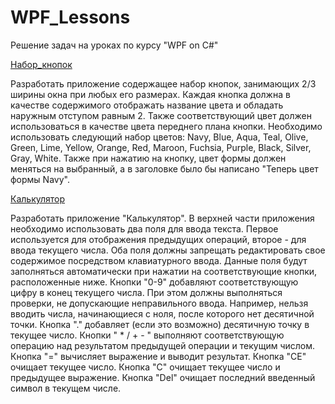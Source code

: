 # WPF_Lessons
 Решение задач на уроках по курсу "WPF on C#"

 [Набор_кнопок](https://github.com/nomadpyn/WPF_Lessons/tree/master/l1_button_set)

  Разработать приложение содержащее набор кнопок, занимающих 2/3 ширины окна при любых его размерах. Каждая кнопка должна в качестве содержимого отображать название цвета и обладать наружным отступом равным 2. Также соответствующий цвет должен использоваться в качестве цвета переднего плана кнопки. Необходимо использовать следующий набор цветов: Navy, Blue, Aqua, Teal, Olive, Green, Lime, Yellow, Orange, Red, Maroon, Fuchsia, Purple, Black, Silver, Gray, White. Также при нажатию на кнопку, цвет формы должен меняться на выбранный, а в заголовке было бы написано "Теперь цвет формы Navy".

 [Калькулятор](https://github.com/nomadpyn/WPF_Lessons/tree/master/l2_calculator)

  Разработать приложение "Калькулятор". В верхней части приложения необходимо использовать два поля для ввода текста. Первое используется для отображения предыдущих операций, второе - для ввода текущего числа. Оба поля должны запрещать редактировать свое содержимое посредством клавиатурного ввода. Данные поля будут заполняться автоматически при нажатии на соответствующие кнопки, расположенные ниже. Кнопки "0-9" добавляют соответствующую цифру в конец текущего числа. При этом должны выполняться проверки, не допускающие неправильного ввода. Например, нельзя вводить числа, начинающиеся с ноля, после которого нет десятичной точки. Кнопка "." добавляет (если это возможно) десятичную точку в текущее число. Кнопки " * / + - " выполняют соответствующую операцию над результатом предыдущей операции и текущим числом. Кнопка "=" вычисляет выражение и выводит результат. Кнопка "CE" очищает текущее число. Кнопка "C" очищает текущее число и предыдущее выражение. Кнопка "Del" очищает последний введенный символ в текущем числе.